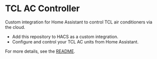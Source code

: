 # TCL AC Controller

Custom integration for Home Assistant to control TCL air conditioners via the cloud.

- Add this repository to HACS as a custom integration.
- Configure and control your TCL AC units from Home Assistant.

For more details, see the [README](./README.md).
